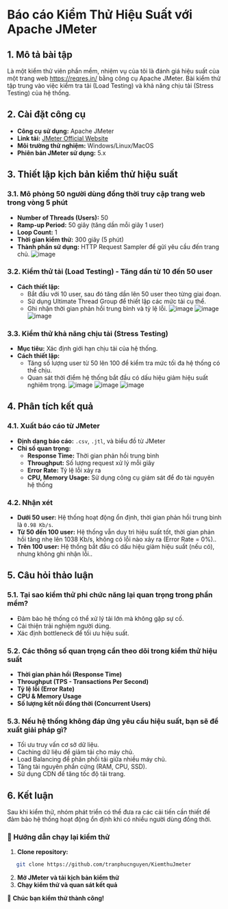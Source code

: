 # **Báo cáo Kiểm Thử Hiệu Suất với Apache JMeter**

## **1. Mô tả bài tập**
Là một kiểm thử viên phần mềm, nhiệm vụ của tôi là đánh giá hiệu suất của một trang web https://reqres.in/  bằng công cụ Apache JMeter. Bài kiểm thử tập trung vào việc kiểm tra tải (Load Testing) và khả năng chịu tải (Stress Testing) của hệ thống.

## **2. Cài đặt công cụ**
- **Công cụ sử dụng:** Apache JMeter
- **Link tải:** [JMeter Official Website](https://jmeter.apache.org/)
- **Môi trường thử nghiệm:** Windows/Linux/MacOS
- **Phiên bản JMeter sử dụng:** 5.x

## **3. Thiết lập kịch bản kiểm thử hiệu suất**
### **3.1. Mô phỏng 50 người dùng đồng thời truy cập trang web trong vòng 5 phút**
- **Number of Threads (Users):** 50
- **Ramp-up Period:** 50 giây (tăng dần mỗi giây 1 user)
- **Loop Count:** 1
- **Thời gian kiểm thử:** 300 giây (5 phút)
- **Thành phần sử dụng:** HTTP Request Sampler để gửi yêu cầu đến trang chủ.
  ![image](https://github.com/user-attachments/assets/ccfa89fa-9186-465d-a22a-35be6a9873c7)


### **3.2. Kiểm thử tải (Load Testing) - Tăng dần từ 10 đến 50 user**
- **Cách thiết lập:**
  - Bắt đầu với 10 user, sau đó tăng dần lên 50 user theo từng giai đoạn.
  - Sử dụng Ultimate Thread Group để thiết lập các mức tải cụ thể.
  - Ghi nhận thời gian phản hồi trung bình và tỷ lệ lỗi.
![image](https://github.com/user-attachments/assets/2cad1929-cffb-41d3-a45c-3d0ac9e79a63)
![image](https://github.com/user-attachments/assets/7e329ab1-81c6-42d3-af4b-3e83760e836e)
![image](https://github.com/user-attachments/assets/76fb77ff-7aad-4c91-bd1d-44027b1dd509)

### **3.3. Kiểm thử khả năng chịu tải (Stress Testing)**
- **Mục tiêu:** Xác định giới hạn chịu tải của hệ thống.
- **Cách thiết lập:**
  - Tăng số lượng user từ 50 lên 100 để kiểm tra mức tối đa hệ thống có thể chịu.
  - Quan sát thời điểm hệ thống bắt đầu có dấu hiệu giảm hiệu suất nghiêm trọng.
![image](https://github.com/user-attachments/assets/ca3981b7-4eb3-41de-8908-65e763334c51)
![image](https://github.com/user-attachments/assets/eabcf150-f5a2-45c8-96fc-ddfd3805f32a)
![image](https://github.com/user-attachments/assets/8fed7daf-2acf-490c-b1cf-e35ddf1daa97)

## **4. Phân tích kết quả**
### **4.1. Xuất báo cáo từ JMeter**
- **Định dạng báo cáo:** `.csv`, `.jtl`, và biểu đồ từ JMeter
- **Chỉ số quan trọng:**
  - **Response Time:** Thời gian phản hồi trung bình
  - **Throughput:** Số lượng request xử lý mỗi giây
  - **Error Rate:** Tỷ lệ lỗi xảy ra
  - **CPU, Memory Usage:** Sử dụng công cụ giám sát để đo tài nguyên hệ thống

### **4.2. Nhận xét**
- **Dưới 50 user:** Hệ thống hoạt động ổn định, thời gian phản hồi trung bình là `0.98 Kb/s`.
- **Từ 50 đến 100 user:** Hệ thống vẫn duy trì hiệu suất tốt, thời gian phản hồi tăng nhẹ lên 1038 Kb/s, không có lỗi nào xảy ra (Error Rate = 0%)..
- **Trên 100 user:** Hệ thống bắt đầu có dấu hiệu giảm hiệu suất (nếu có), nhưng không ghi nhận lỗi..

## **5. Câu hỏi thảo luận**
### **5.1. Tại sao kiểm thử phi chức năng lại quan trọng trong phần mềm?**
- Đảm bảo hệ thống có thể xử lý tải lớn mà không gặp sự cố.
- Cải thiện trải nghiệm người dùng.
- Xác định bottleneck để tối ưu hiệu suất.

### **5.2. Các thông số quan trọng cần theo dõi trong kiểm thử hiệu suất**
- **Thời gian phản hồi (Response Time)**
- **Throughput (TPS - Transactions Per Second)**
- **Tỷ lệ lỗi (Error Rate)**
- **CPU & Memory Usage**
- **Số lượng kết nối đồng thời (Concurrent Users)**

### **5.3. Nếu hệ thống không đáp ứng yêu cầu hiệu suất, bạn sẽ đề xuất giải pháp gì?**
- Tối ưu truy vấn cơ sở dữ liệu.
- Caching dữ liệu để giảm tải cho máy chủ.
- Load Balancing để phân phối tải giữa nhiều máy chủ.
- Tăng tài nguyên phần cứng (RAM, CPU, SSD).
- Sử dụng CDN để tăng tốc độ tải trang.

## **6. Kết luận**
Sau khi kiểm thử, nhóm phát triển có thể đưa ra các cải tiến cần thiết để đảm bảo hệ thống hoạt động ổn định khi có nhiều người dùng đồng thời.

### **📌 Hướng dẫn chạy lại kiểm thử**
1. **Clone repository:**
```bash
   git clone https://github.com/tranphucnguyen/KiemthuJmeter
```
2. **Mở JMeter và tải kịch bản kiểm thử**
3. **Chạy kiểm thử và quan sát kết quả**

🚀 **Chúc bạn kiểm thử thành công!**

